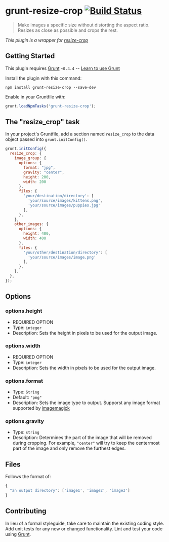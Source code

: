 # grunt-resize-crop [![Build Status](https://travis-ci.org/traviswimer/grunt-resize-crop.png?branch=master)](https://travis-ci.org/traviswimer/grunt-resize-crop)

> Make images a specific size without distorting the aspect ratio. Resizes as close as possible and crops the rest.

_This plugin is a wrapper for [resize-crop](https://github.com/traviswimer/resize-crop.js)_

## Getting Started
This plugin requires [Grunt](http://gruntjs.com/) `~0.4.4` -- [Learn to use Grunt](http://gruntjs.com/getting-started)

Install the plugin with this command:

```shell
npm install grunt-resize-crop --save-dev
```

Enable in your Gruntfile with:

```js
grunt.loadNpmTasks('grunt-resize-crop');
```


## The "resize_crop" task

In your project's Gruntfile, add a section named `resize_crop` to the data object passed into `grunt.initConfig()`.

```js
grunt.initConfig({
  resize_crop: {
    image_group: {
      options: {
        format: "jpg",
        gravity: "center",
        height: 200,
        width: 200
      },
      files: {
        'your/destination/directory': [
          'your/source/images/kittens.png',
          'your/source/images/puppies.jpg'
        ],
      },
    },
    other_images: {
      options: {
        height: 400,
        width: 400
      },
      files: {
        'your/other/destination/directory': [
          'your/source/images/image.png'
        ],
      },
    },
  },
});
```

## Options

### options.height

* REQUIRED OPTION
* Type: `integer`
* Description: Sets the height in pixels to be used for the output image.

### options.width

* REQUIRED OPTION
* Type: `integer`
* Description: Sets the width in pixels to be used for the output image.

### options.format

* Type: `String`
* Default: `"png"`
* Description: Sets the image type to output. Supporst any image format supported by [imagemagick](https://github.com/rsms/node-imagemagick)

### options.gravity

* Type: `string`
* Description: Determines the part of the image that will be removed during cropping. For example, `"center"` will try to keep the centermost part of the image and only remove the furthest edges.

## Files

Follows the format of:
```javascript
{
  "an output directory": ['image1', 'image2', 'image3']
}
```

## Contributing
In lieu of a formal styleguide, take care to maintain the existing coding style. Add unit tests for any new or changed functionality. Lint and test your code using [Grunt](http://gruntjs.com/).
